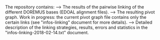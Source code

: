 The repository contains:
--> The results of the pairwise linking of the different DOREMUS bases (EDOAL alignment files).
--> The resulting pivot graph. Work in progress: the current pivot graph file contains only the certain links (see "infos-linking" document for more details).
--> Detailed description of the linking strategies, results, errors and statistics in the "infos-linking-2018-02-14.txt" document.
